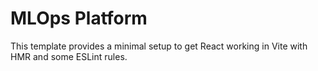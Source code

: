 # MLOps Platform

This template provides a minimal setup to get React working in Vite with HMR and some ESLint rules.

